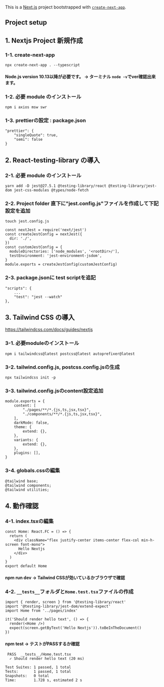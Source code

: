 This is a [Next.js](https://nextjs.org/) project bootstrapped with [`create-next-app`](https://github.com/vercel/next.js/tree/canary/packages/create-next-app).

## Project setup
## 1. Nextjs Project 新規作成
### 1-1.  create-next-app
    npx create-next-app . --typescript
#### Node.js version 10.13以降が必要です。 -> ターミナル `node -v`でver確認出来ます。
### 1-2.  必要 module のインストール
    npm i axios msw swr
### 1-3.  prettierの設定 : package.json
~~~
"prettier": {
    "singleQuote": true,
    "semi": false
}
~~~  
## 2. React-testing-library の導入
### 2-1.  必要 module のインストール
    yarn add -D jest@27.5.1 @testing-library/react @testing-library/jest-dom jest-css-modules @types/node-fetch
### 2-2.  Project folder 直下に"jest.config.js"ファイルを作成して下記設定を追加
    touch jest.config.js
~~~
const nextJest = require('next/jest')
const createJestConfig = nextJest({
  dir: './',
})
const customJestConfig = {
  moduleDirectories: ['node_modules', '<rootDir>/'],
  testEnvironment: 'jest-environment-jsdom',
}
module.exports = createJestConfig(customJestConfig)
~~~
### 2-3.  package.jsonに test scriptを追記
~~~
"scripts": {
    ...
    "test": "jest --watch"
},
~~~
## 3. Tailwind CSS の導入
https://tailwindcss.com/docs/guides/nextjs
### 3-1. 必要moduleのインストール
    npm i tailwindcss@latest postcss@latest autoprefixer@latest
### 3-2. tailwind.config.js, postcss.config.jsの生成
    npx tailwindcss init -p
### 3-3. tailwind.config.jsのcontent設定追加
~~~
module.exports = {
    content: [
        "./pages/**/*.{js,ts,jsx,tsx}",
        "./components/**/*.{js,ts,jsx,tsx}",
    ],
    darkMode: false,
    theme: {
        extend: {},
    },
    variants: {
        extend: {},
    },
    plugins: [],
}
~~~
### 3-4. globals.cssの編集
~~~
@tailwind base;
@tailwind components;
@tailwind utilities;
~~~
## 4. 動作確認
### 4-1. index.tsxの編集
~~~
const Home: React.FC = () => {
  return (
    <div className="flex justify-center items-center flex-col min-h-screen font-mono">
      Hello Nextjs
    </div>
  )
}
export default Home
~~~
#### npm run dev -> Tailwind CSSが効いているかブラウザで確認
### 4-2. `__tests__`フォルダと`Home.test.tsx`ファイルの作成
~~~
import { render, screen } from '@testing-library/react'
import '@testing-library/jest-dom/extend-expect'
import Home from '../pages/index'

it('Should render hello text', () => {
  render(<Home />)
  expect(screen.getByText('Hello Nextjs')).toBeInTheDocument()
})
~~~
#### npm test -> テストがPASSするか確認
~~~
 PASS  __tests__/Home.test.tsx
  ✓ Should render hello text (20 ms)

Test Suites: 1 passed, 1 total
Tests:       1 passed, 1 total
Snapshots:   0 total
Time:        1.728 s, estimated 2 s
~~~